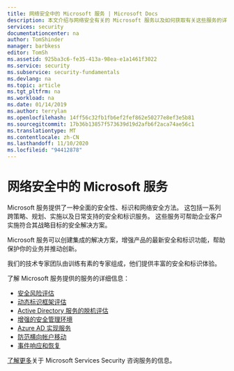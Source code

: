 ```yaml
---
title: 网络安全中的 Microsoft 服务 | Microsoft Docs
description: 本文介绍与网络安全有关的 Microsoft 服务以及如何获取有关这些服务的详细信息。
services: security
documentationcenter: na
author: TomShinder
manager: barbkess
editor: TomSh
ms.assetid: 925ba3c6-fe35-413a-98ea-e1a1461f3022
ms.service: security
ms.subservice: security-fundamentals
ms.devlang: na
ms.topic: article
ms.tgt_pltfrm: na
ms.workload: na
ms.date: 01/14/2019
ms.author: terrylan
ms.openlocfilehash: 14ff56c32fb1fb6ef2fef862e50277e8ef3e5b81
ms.sourcegitcommit: 17b36b13857f573639d19d2afb6f2aca74ae56c1
ms.translationtype: MT
ms.contentlocale: zh-CN
ms.lasthandoff: 11/10/2020
ms.locfileid: "94412878"
---
```

# <a name="microsoft-services-in-cybersecurity"></a>网络安全中的 Microsoft 服务

Microsoft 服务提供了一种全面的安全性、标识和网络安全方法。 这包括一系列跨策略、规划、实施以及日常支持的安全和标识服务。 这些服务可帮助企业客户实施符合其战略目标的安全解决方案。

Microsoft 服务可以创建集成的解决方案，增强产品的最新安全和标识功能，帮助保护你的业务并推动创新。

我们的技术专家团队由训练有素的专家组成，他们提供丰富的安全和标识体验。

了解 Microsoft 服务提供的服务的详细信息：

* [安全风险评估](https://download.microsoft.com/download/5/D/0/5D06F4EA-EAA1-4224-99E2-0C0F45E941D0/Microsoft%20Security%20Risk%20Asessment%20Datasheet.pdf)
* [动态标识框架评估](https://download.microsoft.com/download/0/7/F/07FA8BFC-17D5-4F55-AD4F-3A987A7324AA/dynamic-identity-framework-identity-assessment-datasheet.pdf)
* [Active Directory 服务的脱机评估](https://download.microsoft.com/download/1/C/1/1C15BA51-840E-498D-86C6-4BD35D33C79E/Prerequisites_Offline_AD.pdf)
* [增强的安全管理环境](https://download.microsoft.com/download/A/C/5/AC5D21A6-E04B-4DC4-B1F2-AE060319A4D7/Premier_Support_for_Security/Popis/Enhanced-Security-Admin-Environment-Solution-Datasheet-%5BEN%5D.pdf)
* [Azure AD 实现服务](https://download.microsoft.com/download/0/7/F/07FA8BFC-17D5-4F55-AD4F-3A987A7324AA/azure-active-directory-implementation-services-solution-brief.pdf)
* [防范横向帐户移动](/azure-advanced-threat-protection/use-case-lateral-movement-path)
* [事件响应和恢复](/microsoft-365/compliance/gdpr-breach-microsoft-support-professional-services#data-protection-incident-response-overview)

[了解更多](https://aka.ms/cyberserv)关于 Microsoft Services Security 咨询服务的信息。